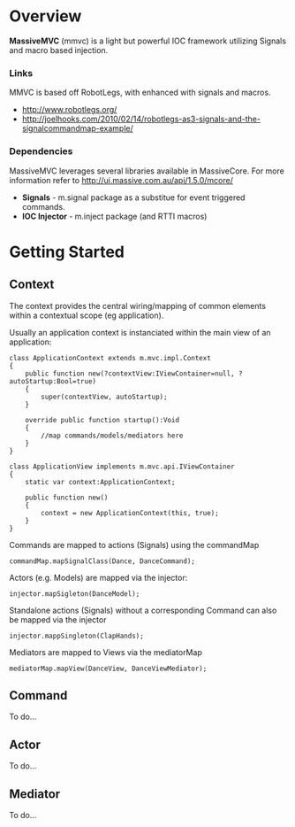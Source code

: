 Overview 
====================

**MassiveMVC** (mmvc) is a light but powerful IOC framework utilizing Signals and macro based injection.

### Links

MMVC is based off RobotLegs, with enhanced with signals and macros.

* <http://www.robotlegs.org/>
* <http://joelhooks.com/2010/02/14/robotlegs-as3-signals-and-the-signalcommandmap-example/>


### Dependencies

MassiveMVC leverages several libraries available in MassiveCore. For more information refer to <http://ui.massive.com.au/api/1.5.0/mcore/>

* **Signals** - m.signal package as a substitue for event triggered commands.
* **IOC Injector** - m.inject package (and RTTI macros)


Getting Started
====================

Context
-----------------

The context provides the central wiring/mapping of common elements within a contextual scope (eg application).

Usually an application context is instanciated within the main view of an application:


	class ApplicationContext extends m.mvc.impl.Context
	{
		public function new(?contextView:IViewContainer=null, ?autoStartup:Bool=true)
		{
			super(contextView, autoStartup);
		}

		override public function startup():Void
		{
			//map commands/models/mediators here
		}
	}

	class ApplicationView implements m.mvc.api.IViewContainer
	{
		static var context:ApplicationContext;

		public function new()
		{
			context = new ApplicationContext(this, true);
		}
	}



Commands are mapped to actions (Signals) using the commandMap

	commandMap.mapSignalClass(Dance, DanceCommand);

Actors (e.g. Models) are mapped via the injector:

	injector.mapSigleton(DanceModel);

Standalone actions (Signals) without a corresponding Command can also be mapped via the injector

	injector.mappSingleton(ClapHands);

Mediators are mapped to Views via the mediatorMap

	mediatorMap.mapView(DanceView, DanceViewMediator);



Command
-----------------

To do...

Actor
-----------------

To do...

Mediator
-----------------

To do...

